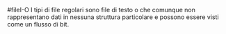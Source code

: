 #fileI-O
I tipi di file regolari sono file di testo o che comunque non rappresentano dati in nessuna struttura particolare e possono essere visti come un flusso di bit.